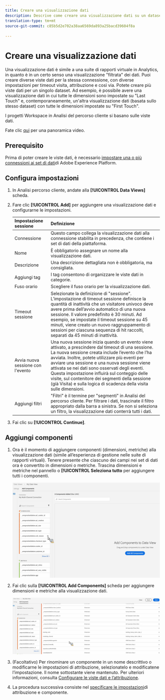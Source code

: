 ```yaml
---
title: Creare una visualizzazione dati
description: Descrive come creare una visualizzazione dati su un dataset della piattaforma in Customer Journey Analytics (CJA).
translation-type: tm+mt
source-git-commit: c85b5d2e702a38aa6569da893a25bacd39604f8a

---
```



# Creare una visualizzazione dati

Una visualizzazione dati è simile a una suite di rapporti virtuale in Analytics, in quanto è in un certo senso una visualizzazione &quot;filtrata&quot; dei dati. Puoi creare diverse viste dati per la stessa connessione, con diverse impostazioni per timeout visita, attribuzione e così via. Potete creare più viste dati per un singolo dataset. Ad esempio, è possibile avere una visualizzazione dati in cui tutte le dimensioni sono impostate su &quot;Last Touch&quot; e, contemporaneamente, un&#39;altra visualizzazione dati (basata sullo stesso dataset) con tutte le dimensioni impostate su &quot;First Touch&quot;.

I progetti Workspace in Analisi del percorso cliente si basano sulle viste dati.

Fate clic [qui](https://docs.adobe.com/content/help/en/platform-learn/tutorials/cja/basic-configuration-for-data-views.html) per una panoramica video.

## Prerequisito

Prima di poter creare le viste dati, è necessario [impostare una o più connessioni ai set di dati](/help/connections/create-connection.md)di Adobe Experience Platform.

## Configura impostazioni

1. In Analisi percorso cliente, andate alla **[!UICONTROL Data Views]** scheda.

1. Fare clic **[!UICONTROL Add]** per aggiungere una visualizzazione dati e configurarne le impostazioni.

   | Impostazione sessione | Definizione |
   |---|---|
   | Connessione | Questo campo collega la visualizzazione dati alla connessione stabilita in precedenza, che contiene i set di dati della piattaforma. |
   | Nome | È obbligatorio assegnare un nome alla visualizzazione dati. |
   | Descrizione | Una descrizione dettagliata non è obbligatoria, ma consigliata. |
   | Aggiungi tag | I tag consentono di organizzare le viste dati in categorie. |
   | Fuso orario | Scegliere il fuso orario per la visualizzazione dati. |
   | Timeout sessione | Selezionate la definizione di &quot;sessione&quot;. L’impostazione di timeout sessione definisce la quantità di inattività che un visitatore univoco deve avere prima dell’avvio automatico di una nuova sessione. Il valore predefinito è 30 minuti. Ad esempio, se impostate il timeout sessione su 45 minuti, viene creato un nuovo raggruppamento di sessioni per ciascuna sequenza di hit raccolti, separati da 45 minuti di inattività. <!--This setting impacts not only your visit counts, but also how visit segment containers are evaluated, and the visit expiration logic for any eVars expiring on visit. Decreasing the session timeout will likely increase the total number of visits in your reporting, while increasing the visit timeout will likely decrease the total number of visits in your reporting. This needs to be reviewed.--> |
   | Avvia nuova sessione con l&#39;evento | Una nuova sessione inizia quando un evento viene attivato, a prescindere dal timeout di una sessione. La nuova sessione creata include l’evento che l’ha avviata. Inoltre, potete utilizzare più eventi per avviare una sessione e una nuova sessione viene attivata se nei dati sono osservati degli eventi. Questa impostazione influirà sul conteggio delle visite, sul contenitore dei segmenti della sessione (già Visita) e sulla logica di scadenza della visita sulle dimensioni. |
   | Aggiungi filtri | &quot;Filtri&quot; è il termine per &quot;segmenti&quot; in Analisi del percorso cliente. Per filtrare i dati, trascinate il filtro appropriato dalla barra a sinistra. Se non si seleziona un filtro, la visualizzazione dati conterrà tutti i dati. |

1. Fai clic su **[!UICONTROL Continue]**.

## Aggiungi componenti

1. Ora è il momento di aggiungere componenti (dimensioni, metriche) alla visualizzazione dati (simile all’esperienza di gestione nelle suite di rapporti virtuali). Tenere presente che ciascuno dei campi nei set di dati ora è convertito in dimensioni o metriche. Trascina dimensioni e metriche nel pannello o **[!UICONTROL Seleziona tutto** per aggiungere tutti i componenti.

   ![](assets/add-all-components.png)

1. Fai clic sulla **[!UICONTROL Add Components]** scheda per aggiungere dimensioni e metriche alla visualizzazione dati.

   ![](assets/add-all-components2.png)

1. (Facoltativo) Per rinominare un componente in un nome descrittivo o modificarne le impostazioni di attribuzione, selezionatelo e modificatene l’impostazione. Il nome sottostante viene mantenuto. Per ulteriori informazioni, consulta [Configurare le viste dati e l’attribuzione](/help/data-views/configure-dataviews.md).

1. La procedura successiva consiste nel [specificare le impostazioni](/help/data-views/configure-dataviews.md)di attribuzione e componente.